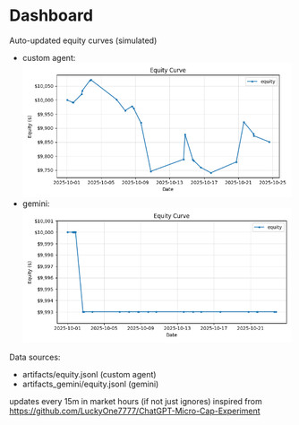 # Dashboard

Auto-updated equity curves (simulated)

- custom agent: ![Equity Curve](artifacts/equity.png?v=9d2433d)
- gemini: ![Equity Curve (Gemini)](artifacts_gemini/equity.png?v=9d2433d)

Data sources:
- artifacts/equity.jsonl (custom agent)
- artifacts_gemini/equity.jsonl (gemini)

updates every 15m in market hours (if not just ignores)
inspired from https://github.com/LuckyOne7777/ChatGPT-Micro-Cap-Experiment